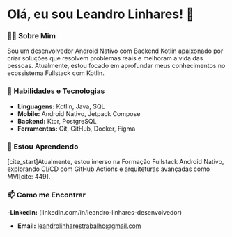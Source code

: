 # Olá, eu sou Leandro Linhares! 👋

### 👨‍💻 Sobre Mim
Sou um desenvolvedor Android Nativo com Backend Kotlin apaixonado por criar soluções que resolvem problemas reais e melhoram a vida das pessoas. Atualmente, estou focado em aprofundar meus conhecimentos no ecossistema Fullstack com Kotlin.

### 🚀 Habilidades e Tecnologias
- **Linguagens:** Kotlin, Java, SQL 
- **Mobile:** Android Nativo, Jetpack Compose 
- **Backend:** Ktor, PostgreSQL 
- **Ferramentas:** Git, GitHub, Docker, Figma 

### 🌱 Estou Aprendendo
[cite_start]Atualmente, estou imerso na Formação Fullstack Android Nativo, explorando CI/CD com GitHub Actions e arquiteturas avançadas como MVI[cite: 449].

### 📫 Como me Encontrar
-**LinkedIn:** (linkedin.com/in/leandro-linhares-desenvolvedor)
- **Email:** leandrolinharestrabalho@gmail.com

